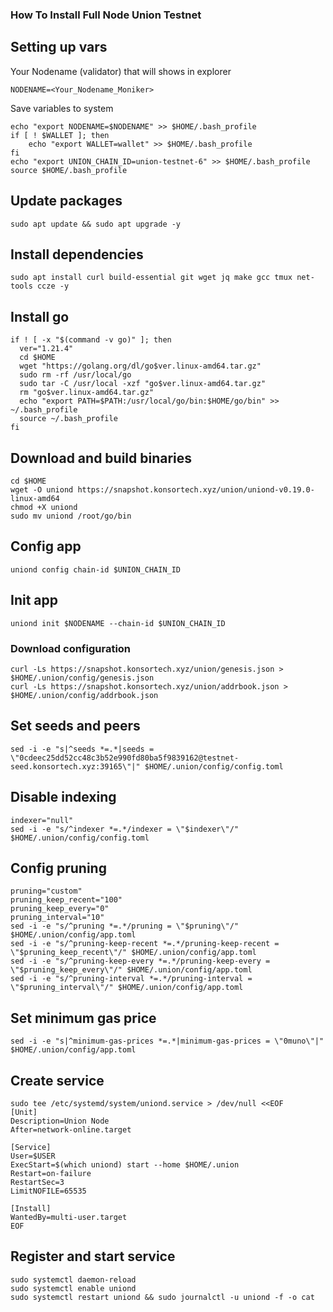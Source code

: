 ### How To Install Full Node Union Testnet

## Setting up vars
Your Nodename (validator) that will shows in explorer
```
NODENAME=<Your_Nodename_Moniker>
```

Save variables to system
```
echo "export NODENAME=$NODENAME" >> $HOME/.bash_profile
if [ ! $WALLET ]; then
	echo "export WALLET=wallet" >> $HOME/.bash_profile
fi
echo "export UNION_CHAIN_ID=union-testnet-6" >> $HOME/.bash_profile
source $HOME/.bash_profile
```

## Update packages
```
sudo apt update && sudo apt upgrade -y
```

## Install dependencies
```
sudo apt install curl build-essential git wget jq make gcc tmux net-tools ccze -y
```

## Install go
```
if ! [ -x "$(command -v go)" ]; then
  ver="1.21.4"
  cd $HOME
  wget "https://golang.org/dl/go$ver.linux-amd64.tar.gz"
  sudo rm -rf /usr/local/go
  sudo tar -C /usr/local -xzf "go$ver.linux-amd64.tar.gz"
  rm "go$ver.linux-amd64.tar.gz"
  echo "export PATH=$PATH:/usr/local/go/bin:$HOME/go/bin" >> ~/.bash_profile
  source ~/.bash_profile
fi
```

## Download and build binaries
```
cd $HOME
wget -O uniond https://snapshot.konsortech.xyz/union/uniond-v0.19.0-linux-amd64
chmod +X uniond
sudo mv uniond /root/go/bin
```

## Config app
```
uniond config chain-id $UNION_CHAIN_ID
```

## Init app
```
uniond init $NODENAME --chain-id $UNION_CHAIN_ID
```

### Download configuration
```
curl -Ls https://snapshot.konsortech.xyz/union/genesis.json > $HOME/.union/config/genesis.json
curl -Ls https://snapshot.konsortech.xyz/union/addrbook.json > $HOME/.union/config/addrbook.json
```

## Set seeds and peers
```
sed -i -e "s|^seeds *=.*|seeds = \"0cdeec25dd52cc48c3b52e990fd80ba5f9839162@testnet-seed.konsortech.xyz:39165\"|" $HOME/.union/config/config.toml
```

## Disable indexing
```
indexer="null"
sed -i -e "s/^indexer *=.*/indexer = \"$indexer\"/" $HOME/.union/config/config.toml
```

## Config pruning
```
pruning="custom"
pruning_keep_recent="100"
pruning_keep_every="0"
pruning_interval="10"
sed -i -e "s/^pruning *=.*/pruning = \"$pruning\"/" $HOME/.union/config/app.toml
sed -i -e "s/^pruning-keep-recent *=.*/pruning-keep-recent = \"$pruning_keep_recent\"/" $HOME/.union/config/app.toml
sed -i -e "s/^pruning-keep-every *=.*/pruning-keep-every = \"$pruning_keep_every\"/" $HOME/.union/config/app.toml
sed -i -e "s/^pruning-interval *=.*/pruning-interval = \"$pruning_interval\"/" $HOME/.union/config/app.toml
```

## Set minimum gas price
```
sed -i -e "s|^minimum-gas-prices *=.*|minimum-gas-prices = \"0muno\"|" $HOME/.union/config/app.toml
```

## Create service
```
sudo tee /etc/systemd/system/uniond.service > /dev/null <<EOF
[Unit]
Description=Union Node
After=network-online.target

[Service]
User=$USER
ExecStart=$(which uniond) start --home $HOME/.union
Restart=on-failure
RestartSec=3
LimitNOFILE=65535

[Install]
WantedBy=multi-user.target
EOF
```

## Register and start service
```
sudo systemctl daemon-reload
sudo systemctl enable uniond
sudo systemctl restart uniond && sudo journalctl -u uniond -f -o cat
```
